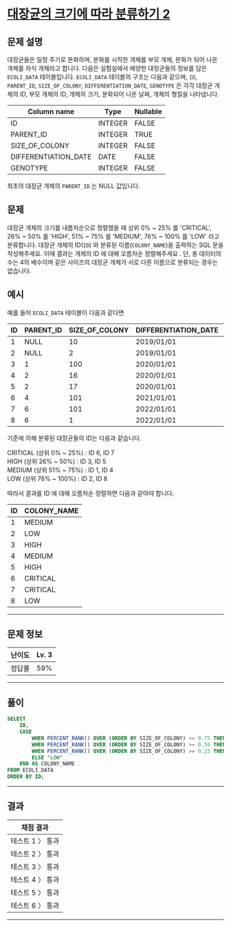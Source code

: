 # [대장균의 크기에 따라 분류하기 2](https://school.programmers.co.kr/learn/courses/30/lessons/301649)

## 문제 설명

대장균들은 일정 주기로 분화하며, 분화를 시작한 개체를 부모 개체, 분화가 되어 나온 개체를 자식 개체라고 합니다.
다음은 실험실에서 배양한 대장균들의 정보를 담은 `ECOLI_DATA` 테이블입니다. `ECOLI_DATA` 테이블의 구조는 다음과 같으며, `ID`, `PARENT_ID`, `SIZE_OF_COLONY`, `DIFFERENTIATION_DATE`, `GENOTYPE` 은 각각 대장균 개체의 ID, 부모 개체의 ID, 개체의 크기, 분화되어 나온 날짜, 개체의 형질을 나타냅니다.

| Column name          | Type    | Nullable |
| -------------------- | ------- | -------- |
| ID                   | INTEGER | FALSE    |
| PARENT_ID            | INTEGER | TRUE     |
| SIZE_OF_COLONY       | INTEGER | FALSE    |
| DIFFERENTIATION_DATE | DATE    | FALSE    |
| GENOTYPE             | INTEGER | FALSE    |

최초의 대장균 개체의 `PARENT_ID` 는 NULL 값입니다.

## 문제

대장균 개체의 크기를 내름차순으로 정렬했을 때 상위 0% ~ 25% 를 'CRITICAL', 26% ~ 50% 를 'HIGH', 51% ~ 75% 를 'MEDIUM', 76% ~ 100% 를 'LOW' 라고 분류합니다. 대장균 개체의 ID(`ID`) 와 분류된 이름(`COLONY_NAME`)을 출력하는 SQL 문을 작성해주세요. 이때 결과는 개체의 ID 에 대해 오름차순 정렬해주세요 . 단, 총 데이터의 수는 4의 배수이며 같은 사이즈의 대장균 개체가 서로 다른 이름으로 분류되는 경우는 없습니다.

## 예시

예를 들어 `ECOLI_DATA` 테이블이 다음과 같다면

| ID  | PARENT_ID | SIZE_OF_COLONY | DIFFERENTIATION_DATE | GENOTYPE |
| --- | --------- | -------------- | -------------------- | -------- |
| 1   | NULL      | 10             | 2019/01/01           | 5        |
| 2   | NULL      | 2              | 2019/01/01           | 3        |
| 3   | 1         | 100            | 2020/01/01           | 4        |
| 4   | 2         | 16             | 2020/01/01           | 4        |
| 5   | 2         | 17             | 2020/01/01           | 6        |
| 6   | 4         | 101            | 2021/01/01           | 22       |
| 7   | 6         | 101            | 2022/01/01           | 23       |
| 8   | 6         | 1              | 2022/01/01           | 27       |

기준에 의해 분류된 대장균들의 ID는 다음과 같습니다.

CRITICAL (상위 0% ~ 25%) : ID 6, ID 7  
HIGH (상위 26% ~ 50%) : ID 3, ID 5  
MEDIUM (상위 51% ~ 75%) : ID 1, ID 4  
LOW (상위 76% ~ 100%) : ID 2, ID 8

따라서 결과를 ID 에 대해 오름차순 정렬하면 다음과 같아야 합니다.

| ID  | COLONY_NAME |
| --- | ----------- |
| 1   | MEDIUM      |
| 2   | LOW         |
| 3   | HIGH        |
| 4   | MEDIUM      |
| 5   | HIGH        |
| 6   | CRITICAL    |
| 7   | CRITICAL    |
| 8   | LOW         |

---

## 문제 정보

| 난이도 | Lv. 3 |
| ------ | ----- |
| 정답률 | 59%   |

---

## 풀이

```SQL
SELECT
    ID,
    CASE
        WHEN PERCENT_RANK() OVER (ORDER BY SIZE_OF_COLONY) >= 0.75 THEN "CRITICAL"
        WHEN PERCENT_RANK() OVER (ORDER BY SIZE_OF_COLONY) >= 0.50 THEN "HIGH"
        WHEN PERCENT_RANK() OVER (ORDER BY SIZE_OF_COLONY) >= 0.25 THEN "MEDIUM"
        ELSE "LOW"
    END AS COLONY_NAME
FROM ECOLI_DATA
ORDER BY ID;
```

---

## 결과

| 채점 결과        |
| ---------------- |
| 테스트 1 〉 통과 |
| 테스트 2 〉 통과 |
| 테스트 3 〉 통과 |
| 테스트 4 〉 통과 |
| 테스트 5 〉 통과 |
| 테스트 6 〉 통과 |

---
